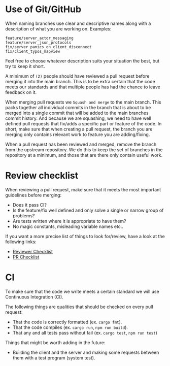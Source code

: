 
# Use of Git/GitHub

When naming branches use clear and descriptive names along with a description of what you are working on. Examples:

```
feature/server_actor_messaging
feature/server_json_protocols
fix/server_panics_on_client_disconnect
fix/client_typos_mapview
```

Feel free to choose whatever description suits your situation the best, but try to keep it short.

A minimum of `(2)` people should have reviewed a pull request before merging it into the main branch. This is to be extra certain that the code meets our standards and that multiple people has had the chance to leave feedback on it.

When merging pull requests we `Squash and merge` to the main branch. This packs together all individual commits in the branch that is about to be merged into a single commit that will be added to the main branches commit history. And because we are squashing, we need to have well defined pull requests that fix/adds a specific part or feature of the code. In short, make sure that when creating a pull request, the branch you are merging only contains relevant work to feature you are adding/fixing.

When a pull request has been reviewed and merged, remove the branch from the upstream repository. We do this to keep the set of branches in the repository at a minimum, and those that are there only contain useful work.


# Review checklist

When reviewing a pull request, make sure that it meets the most important guidelines before merging:
- Does it pass CI?
- Is the feature/fix well defined and only solve a single or narrow group of problems?
- Are tests written where it is appropriate to have them?
- No magic constants, misleading variable names etc..

If you want a more precise list of things to look for/review, have a look at the following links:
- [Reviewer Checklist](https://devchecklists.com/pr-reviewer-checklist/)
- [PR Checklist](https://devchecklists.com/pull-requests-checklist/)

# CI

To make sure that the code we write meets a certain standard we will use Continuous Integration (CI).

The following things are qualities that should be checked on every pull request:
- That the code is correctly formatted (ex. `cargo fmt`).
- That the code compiles (ex. `cargo run`, `npm run build`).
- That any and all tests pass without fail (ex. `cargo test`, `npm run test`)

Things that might be worth adding in the future:
- Building the client and the server and making some requests between them with a test program (system test).